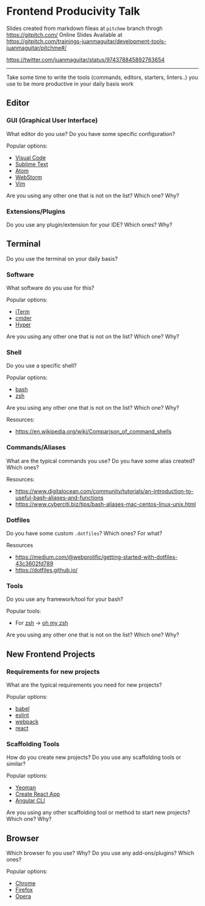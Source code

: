 # Frontend Producivity Talk

Slides created from markdown fileas at `pitchme` branch throgh https://gitpitch.com/
Online Slides Available at https://gitpitch.com/trainings-juanmaguitar/development-tools-juanmaguitar/pitchme#/

https://twitter.com/juanmaguitar/status/974378845892763654

-----

Take some time to write the tools (commands, editors, starters, linters..) you use to be more productive in your daily basis work

## Editor

### GUI (Graphical User Interface)
What editor do you use? Do you have some specific configuration?

Popular options: 
- [Visual Code](https://code.visualstudio.com/)
- [Sublime Text](https://www.sublimetext.com/)
- [Atom](https://atom.io/)
- [WebStorm](https://www.jetbrains.com/webstorm/)
- [Vim](https://www.vim.org/)

Are you using any other one that is not on the list? Which one? Why?

### Extensions/Plugins
Do you use any plugin/extension for your IDE? Which ones? Why?

## Terminal
Do you use the terminal on your daily basis? 

### Software 
What software do you use for this? 

Popular options: 
- [iTerm](https://iterm2.com/)
- [cmder](http://cmder.net/)
- [Hyper](https://hyper.is/)

Are you using any other one that is not on the list? Which one? Why?

### Shell
Do you use a specific shell? 

Popular options: 
- [bash](https://www.gnu.org/software/bash/manual/bash.html)
- [zsh](http://zsh.sourceforge.net/Doc/Release/zsh_toc.html#SEC_Contents)

Are you using any other one that is not on the list? Which one? Why?

Resources: 
- https://en.wikipedia.org/wiki/Comparison_of_command_shells

### Commands/Aliases
What are the typical commands you use? Do you have some alias created? Which ones? 

Resources: 
- https://www.digitalocean.com/community/tutorials/an-introduction-to-useful-bash-aliases-and-functions
- https://www.cyberciti.biz/tips/bash-aliases-mac-centos-linux-unix.html

### Dotfiles

Do you have some custom `.dotfiles`? Which ones? For what?

Resources
- https://medium.com/@webprolific/getting-started-with-dotfiles-43c3602fd789
- https://dotfiles.github.io/

### Tools
Do you use any framework/tool for your bash?

Popular tools: 
- For [zsh](http://zsh.sourceforge.net/Doc/Release/zsh_toc.html#SEC_Contents) → [oh my zsh](http://ohmyz.sh/)

Are you using any other one that is not on the list? Which one? Why?

## New Frontend Projects

### Requirements for new projects
What are the typical requirements you need for new projects?

Popular options: 
- [babel](https://babeljs.io/)
- [eslint](https://eslint.org/)
- [webpack](https://webpack.js.org/)
- [react](https://webpack.js.org/)

### Scaffolding Tools
How do you create new projects? Do you use any scaffolding tools or similar?

Popular options: 
- [Yeoman](http://yeoman.io/)
- [Create React App](https://github.com/facebook/create-react-app/tree/master)
- [Angular CLI](https://cli.angular.io/)


Are you using any other scaffolding tool or method to start new projects? Which one? Why?

## Browser

Which browser fo you use? Why? Do you use any add-ons/plugins? Which ones?

Popular options: 
- [Chrome](https://www.google.com/chrome/)
- [Firefox](https://www.mozilla.org/en-US/firefox/new/)
- [Opera](https://www.opera.com/es)

